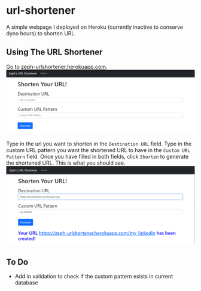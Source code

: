 # url-shortener
A simple webpage I deployed on Heroku (currently inactive to conserve dyno hours) to shorten URL.

## Using The URL Shortener

Go to [zeph-urlshortener.herokuapp.com](https://zeph-urlshortener.herokuapp.com/).
![Landing Page](/Images/base_page.png)

Type in the url you want to shorten in the `Destination URL` field. Type in the custom URL pattern you want the shortened URL to have in the `Custom URL Pattern` field. Once you have filled in both fields, click `Shorten` to generate the shortened URL. This is what you should see.
![Shortened URL](/Images/shortened_url.png)

## To Do
* Add in validation to check if the custom pattern exists in current database
